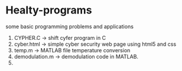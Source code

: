 # Healty-programs
some basic programming problems and applications
1. CYPHER.C -> shift cyfer program in C
2. cyber.html -> simple cyber security web page using html5 and css
3. temp.m -> MATLAB file temperature conversion
4. demodulation.m -> demodulation code in MATLAB.
5. 
